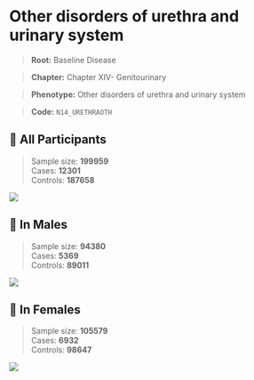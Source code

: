 # Other disorders of urethra and urinary system

> **Root:** Baseline Disease  

> **Chapter:** Chapter XIV- Genitourinary  

> **Phenotype:** Other disorders of urethra and urinary system  

> **Code:** `N14_URETHRAOTH`

## 🧪 All Participants  
> Sample size: **199959**  
> Cases: **12301**  
> Controls: **187658**
<img src="/Disease/Figures/ALL/Incidence/N14_URETHRAOTH.png"/>
<CsvTable src="/Disease_Data/ALL/Incidence/COX_N14_URETHRAOTH.csv" label="🔍 View full results" />

## 👨 In Males  
> Sample size: **94380**  
> Cases: **5369**  
> Controls: **89011**
<img src="/Disease/Figures/Male/Incidence/N14_URETHRAOTH.png"/>
<CsvTable src="/Disease_Data/Male/Incidence/COX_N14_URETHRAOTH.csv" label="🔍 View full results" />

## 👩 In Females  
> Sample size: **105579**  
> Cases: **6932**  
> Controls: **98647**
<img src="/Disease/Figures/Female/Incidence/N14_URETHRAOTH.png"/>
<CsvTable src="/Disease_Data/Female/Incidence/COX_N14_URETHRAOTH.csv" label="🔍 View full results" />
